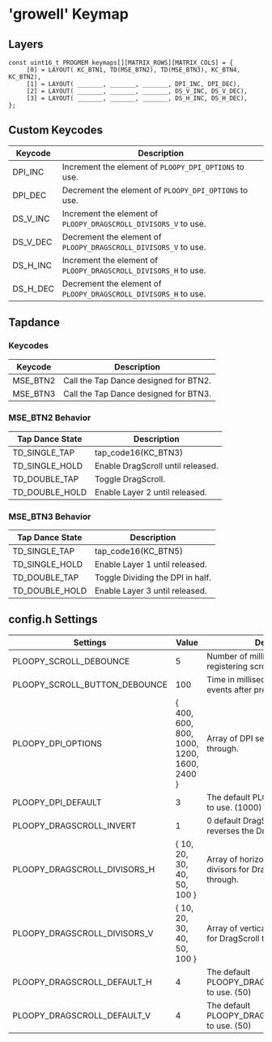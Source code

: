 # 'growell' Keymap

## Layers

```
const uint16_t PROGMEM keymaps[][MATRIX_ROWS][MATRIX_COLS] = {
     [0] = LAYOUT( KC_BTN1, TD(MSE_BTN2), TD(MSE_BTN3), KC_BTN4, KC_BTN2),
     [1] = LAYOUT( _______, _______, _______, DPI_INC, DPI_DEC),
     [2] = LAYOUT( _______, _______, _______, DS_V_INC, DS_V_DEC),
     [3] = LAYOUT( _______, _______, _______, DS_H_INC, DS_H_DEC),
};
```

## Custom Keycodes

|Keycode|Description|
|---|---|
|DPI_INC|Increment the element of `PLOOPY_DPI_OPTIONS` to use.|
|DPI_DEC|Decrement the element of `PLOOPY_DPI_OPTIONS` to use.|
|DS_V_INC|Increment the element of `PLOOPY_DRAGSCROLL_DIVISORS_V` to use.|
|DS_V_DEC|Decrement the element of `PLOOPY_DRAGSCROLL_DIVISORS_V` to use.|
|DS_H_INC|Increment the element of `PLOOPY_DRAGSCROLL_DIVISORS_H` to use.|
|DS_H_DEC|Decrement the element of `PLOOPY_DRAGSCROLL_DIVISORS_H` to use.|

## Tapdance

### Keycodes

|Keycode|Description|
|---|---|
|MSE_BTN2|Call the Tap Dance designed for BTN2.|
|MSE_BTN3|Call the Tap Dance designed for BTN3.|

### MSE_BTN2 Behavior

|Tap Dance State|Description|
|---|---|
|TD_SINGLE_TAP|tap_code16(KC_BTN3)|
|TD_SINGLE_HOLD|Enable DragScroll until released.|
|TD_DOUBLE_TAP|Toggle DragScroll.|
|TD_DOUBLE_HOLD|Enable Layer 2 until released.|

### MSE_BTN3 Behavior

|Tap Dance State|Description|
|---|---|
|TD_SINGLE_TAP|tap_code16(KC_BTN5)|
|TD_SINGLE_HOLD|Enable Layer 1 until released.|
|TD_DOUBLE_TAP|Toggle Dividing the DPI in half.|
|TD_DOUBLE_HOLD|Enable Layer 3 until released.|

## config.h Settings

|Settings|Value|Description|Custom|
|---|---|---|---|
|PLOOPY_SCROLL_DEBOUNCE|5|Number of milliseconds between registering scroll events.|No|
|PLOOPY_SCROLL_BUTTON_DEBOUNCE|100|Time in milliseconds to ignore scroll events after pressing scroll wheel.|No|
|PLOOPY_DPI_OPTIONS|{ 400, 600, 800, 1000, 1200, 1600, 2400 }|Array of DPI settings to cycle through.|No|
|PLOOPY_DPI_DEFAULT|3|The default PLOOPY_DPI_OPTIONS to use. (1000)|No|
|PLOOPY_DRAGSCROLL_INVERT|1|0 default DragScroll direction. 1 reverses the DragScroll direction.|No|
|PLOOPY_DRAGSCROLL_DIVISORS_H|{ 10, 20, 30, 40, 50, 100 }|Array of horizontal movement divisors for DragScroll to cycle through.|Yes|
|PLOOPY_DRAGSCROLL_DIVISORS_V|{ 10, 20, 30, 40, 50, 100 }|Array of vertical movement divisors for DragScroll to cycle through.|Yes|
|PLOOPY_DRAGSCROLL_DEFAULT_H|4|The default PLOOPY_DRAGSCROLL_DIVISORS_H to use. (50)|Yes|
|PLOOPY_DRAGSCROLL_DEFAULT_V|4|The default PLOOPY_DRAGSCROLL_DIVISORS_V to use. (50)|Yes|

